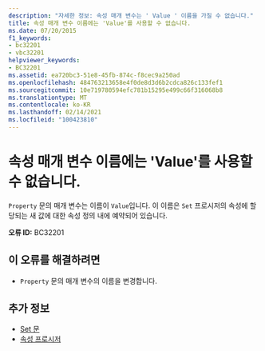 ```yaml
---
description: "자세한 정보: 속성 매개 변수는 ' Value ' 이름을 가질 수 없습니다."
title: 속성 매개 변수 이름에는 'Value'를 사용할 수 없습니다.
ms.date: 07/20/2015
f1_keywords:
- bc32201
- vbc32201
helpviewer_keywords:
- BC32201
ms.assetid: ea720bc3-51e8-45fb-874c-f8cec9a250ad
ms.openlocfilehash: 484763213658e4f0de8d3d6b2cdca826c133fef1
ms.sourcegitcommit: 10e719780594efc781b15295e499c66f316068b8
ms.translationtype: MT
ms.contentlocale: ko-KR
ms.lasthandoff: 02/14/2021
ms.locfileid: "100423810"
---
```

# <a name="property-parameters-cannot-have-the-name-value"></a>속성 매개 변수 이름에는 'Value'를 사용할 수 없습니다.

`Property` 문의 매개 변수는 이름이 `Value`입니다. 이 이름은 `Set` 프로시저의 속성에 할당되는 새 값에 대한 속성 정의 내에 예약되어 있습니다.  
  
 **오류 ID:** BC32201  
  
## <a name="to-correct-this-error"></a>이 오류를 해결하려면  
  
- `Property` 문의 매개 변수의 이름을 변경합니다.  
  
## <a name="see-also"></a>추가 정보

- [Set 문](../language-reference/statements/set-statement.md)
- [속성 프로시저](../programming-guide/language-features/procedures/property-procedures.md)
